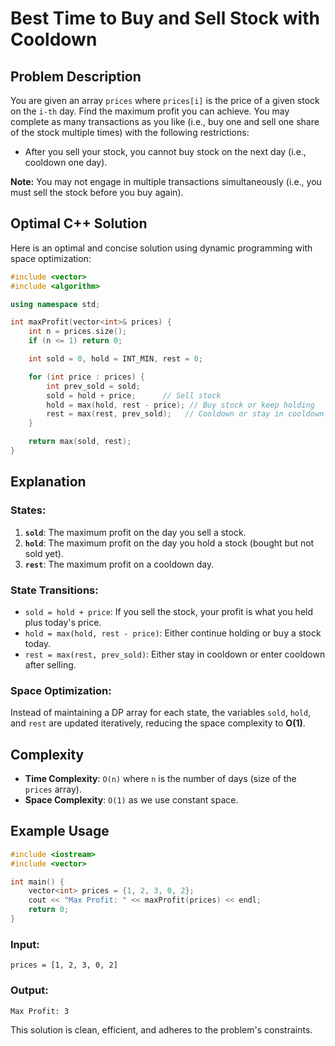 # Best Time to Buy and Sell Stock with Cooldown

## Problem Description
You are given an array `prices` where `prices[i]` is the price of a given stock on the `i-th` day. Find the maximum profit you can achieve. You may complete as many transactions as you like (i.e., buy one and sell one share of the stock multiple times) with the following restrictions:

- After you sell your stock, you cannot buy stock on the next day (i.e., cooldown one day).

**Note:** You may not engage in multiple transactions simultaneously (i.e., you must sell the stock before you buy again).

## Optimal C++ Solution
Here is an optimal and concise solution using dynamic programming with space optimization:

```cpp
#include <vector>
#include <algorithm>

using namespace std;

int maxProfit(vector<int>& prices) {
    int n = prices.size();
    if (n <= 1) return 0;

    int sold = 0, hold = INT_MIN, rest = 0;

    for (int price : prices) {
        int prev_sold = sold;
        sold = hold + price;      // Sell stock
        hold = max(hold, rest - price); // Buy stock or keep holding
        rest = max(rest, prev_sold);   // Cooldown or stay in cooldown
    }

    return max(sold, rest);
}
```

## Explanation

### States:
1. **`sold`**: The maximum profit on the day you sell a stock.
2. **`hold`**: The maximum profit on the day you hold a stock (bought but not sold yet).
3. **`rest`**: The maximum profit on a cooldown day.

### State Transitions:
- `sold = hold + price`: If you sell the stock, your profit is what you held plus today's price.
- `hold = max(hold, rest - price)`: Either continue holding or buy a stock today.
- `rest = max(rest, prev_sold)`: Either stay in cooldown or enter cooldown after selling.

### Space Optimization:
Instead of maintaining a DP array for each state, the variables `sold`, `hold`, and `rest` are updated iteratively, reducing the space complexity to **O(1)**.

## Complexity
- **Time Complexity**: `O(n)` where `n` is the number of days (size of the `prices` array).
- **Space Complexity**: `O(1)` as we use constant space.

## Example Usage
```cpp
#include <iostream>
#include <vector>

int main() {
    vector<int> prices = {1, 2, 3, 0, 2};
    cout << "Max Profit: " << maxProfit(prices) << endl;
    return 0;
}
```

### Input:
```
prices = [1, 2, 3, 0, 2]
```

### Output:
```
Max Profit: 3
```

This solution is clean, efficient, and adheres to the problem's constraints.
